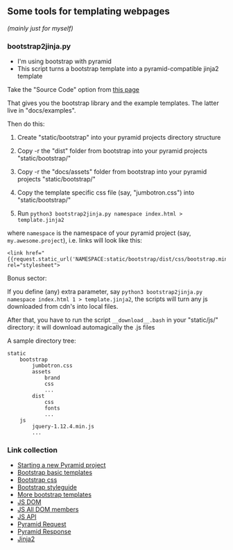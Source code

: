 ## Some tools for templating webpages

*(mainly just for myself)*

### bootstrap2jinja.py

- I'm using bootstrap with pyramid
- This script turns a bootstrap template into a pyramid-compatible jinja2 template

Take the "Source Code" option from [this page](https://getbootstrap.com/docs/3.4/getting-started/)

That gives you the bootstrap library and the example templates.  The latter live in "docs/examples".  

Then do this:

1. Create "static/bootstrap" into your pyramid projects directory structure

2. Copy -r the "dist" folder from bootstrap into your pyramid projects "static/bootstrap/"

3. Copy -r the "docs/assets" folder from bootstrap into your pyramid projects "static/bootstrap/"

4. Copy the template specific css file (say, "jumbotron.css") into "static/bootstrap/"

5. Run ```python3 bootstrap2jinja.py namespace index.html > template.jinja2```

where ```namespace``` is the namespace of your pyramid project (say, ```my.awesome.project```), i.e. links will look like this:
```
<link href="{{request.static_url('NAMESPACE:static/bootstrap/dist/css/bootstrap.min.css')}}" rel="stylesheet">
```

Bonus sector:

If you define (any) extra parameter, say ```python3 bootstrap2jinja.py namespace index.html 1 > template.jinja2```, the scripts will turn any js downloaded from cdn's into local files.

After that, you have to run the script ```__download__.bash``` in your "static/js/" directory: it will download automagically the .js files


A sample directory tree:
```
static
    bootstrap
        jumbotron.css
        assets
            brand
            css
            ...
        dist
            css
            fonts
            ...
    js
        jquery-1.12.4.min.js
        ...
```

### Link collection
- [Starting a new Pyramid project](https://github.com/Pylons/pyramid-cookiecutter-starter#usage)
- [Bootstrap basic templates](https://getbootstrap.com/docs/3.4/getting-started/#examples)
- [Bootstrap css](https://www.w3schools.com/bootstrap/bootstrap_ref_all_classes.asp)
- [Bootstrap styleguide](https://codepen.io/joe-watkins/pen/AokJw/)
- [More bootstrap templates](https://themes.getbootstrap.com/)
- [JS DOM](https://www.w3schools.com/jsref/dom_obj_anchor.asp)
- [JS All DOM members](https://www.w3schools.com/jsref/dom_obj_all.asp)
- [JS API](https://developer.mozilla.org/en-US/docs/Web/API)
- [Pyramid Request](https://docs.pylonsproject.org/projects/pyramid/en/latest/api/request.html)
- [Pyramid Response](https://docs.pylonsproject.org/projects/pyramid/en/latest/api/response.html)
- [Jinja2](https://jinja.palletsprojects.com/en/2.10.x/templates/)
